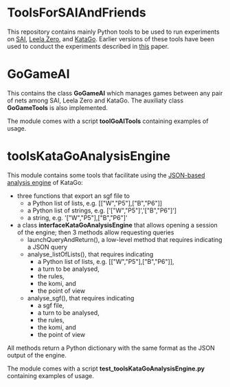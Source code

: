 # ToolsForSAIAndFriends
This repository contains mainly Python tools to be used to run experiments on [SAI](https://github.com/sai-dev/sai), [Leela Zero](https://github.com/leela-zero/leela-zero), and [KataGo](https://github.com/lightvector/KataGo). Earlier versions of these tools have been used to conduct the experiments described in [this](https://arxiv.org/abs/1905.10863) paper. 

# GoGameAI

This contains the class **GoGameAI** which manages games between any pair of nets among SAI, Leela Zero and KataGo. The auxiliaty class **GoGameTools** is also implemented. 

The module comes with a script **toolGoAITools** containing examples of usage.

# toolsKataGoAnalysisEngine

This module contains some tools that facilitate using the [JSON-based analysis engine](https://github.com/lightvector/KataGo/blob/master/docs/Analysis_Engine.md) of KataGo: 

* three functions that export an sgf file to 
  * a Python list of lists, e.g. [["W","P5"],["B","P6"]]
  * a Python list of strings, e.g. ['["W","P5"]','["B","P6"]']
  * a string, e.g. '["W","P5"],["B","P6"]'
* a class **interfaceKataGoAnalysisEngine** that allows opening a session of the engine; then 3 methods allow requesting queries   
  * launchQueryAndReturn(), a low-level method that requires indicating a JSON query
  * analyse_listOfLists(), that requires indicating
    * a Python list of lists, e.g. [["W","P5"],["B","P6"]],
    * a turn to be analysed, 
    * the rules, 
    * the komi, and 
    * the point of view 
  * analyse_sgf(), that requires indicating
    * a sgf file, 
    * a turn to be analysed, 
    * the rules, 
    * the komi, and 
    * the point of view 

All methods return a Python dictionary with the same format as the JSON output of the engine.
 
 The module comes with a script **test_toolsKataGoAnalysisEngine.py** containing examples of usage.
